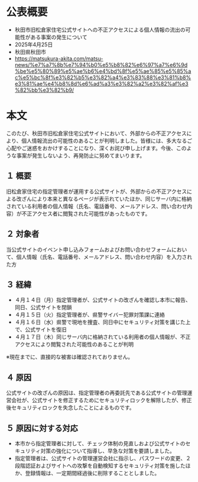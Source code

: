 # 公表概要
- 秋田市旧松倉家住宅公式サイトへの不正アクセスによる個人情報の流出の可能性がある事案の発生について
- 2025年4月25日
- 秋田県秋田市
- https://matsukura-akita.com/matsu-news/%e7%a7%8b%e7%94%b0%e5%b8%82%e6%97%a7%e6%9d%be%e5%80%89%e5%ae%b6%e4%bd%8f%e5%ae%85%e5%85%ac%e5%bc%8f%e3%82%b5%e3%82%a4%e3%83%88%e3%81%b8%e3%81%ae%e4%b8%8d%e6%ad%a3%e3%82%a2%e3%82%af%e3%82%bb%e3%82%b9/

# 本文
このたび、秋田市旧松倉家住宅公式サイトにおいて、外部からの不正アクセスにより、個人情報流出の可能性のあることが判明しました。皆様には、多大なるご心配やご迷惑をおかけすることになり、深くお詫び申し上げます。今後、このような事案が発生しないよう、再発防止に努めてまいります。

## １ 概要
旧松倉家住宅の指定管理者が運用する公式サイトが、外部からの不正アクセスによる改ざんにより本来と異なるページが表示れていたほか、同じサーバ内に格納されている利用者の個人情報（氏名、電話番号、メールアドレス、問い合わせ内容）が不正アクセス者に閲覧された可能性があったものです。

## ２ 対象者
当公式サイトのイベント申し込みフォームおよびお問い合わせフォームにおいて、個人情報（氏名、電話番号、メールアドレス、問い合わせ内容）を入力された方

## ３ 経緯
- ４月１４日（月）指定管理者が、公式サイトの改ざんを確認し本市に報告、同日、公式サイトを閉鎖
- ４月１５日（火）指定管理者が、県警サイバー犯罪対策課に連絡
- ４月１６日（水）県警で現地を捜査、同日中にセキュリティ対策を講じた上で、公式サイトを復旧
- ４月１７日（木）同じサーバ内に格納されている利用者の個人情報が、不正アクセスにより閲覧された可能性のあることが判明

※現在までに、直接的な被害は確認されておりません。

## ４ 原因
公式サイトの改ざんの原因は、指定管理者の再委託先である公式サイトの管理運営会社が、公式サイトを修正するためにセキュリティロックを解除したが、修正後セキュリティロックを失念したことによるものです。

## ５ 原因に対する対応
- 本市から指定管理者に対して、チェック体制の見直しおよび公式サイトのセキュリティ対策の強化について指導し、早急な対策を要請しました。
- 指定管理者は、公式サイトの管理運営会社に指示し、パスワードの変更、２段階認証およびサイトへの攻撃を自動検知するセキュリティ対策を施したほか、登録情報は、一定期間経過後に削除することとしました。
